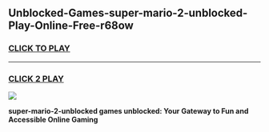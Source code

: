 
## Unblocked-Games-super-mario-2-unblocked-Play-Online-Free-r68ow
<h3>
<a href="https://premium76.site?title=super-mario-2-unblocked&ref=26A">CLICK TO PLAY</a></h3>
<hr>

<h3>
<a href="https://premium76.site?title=super-mario-2-unblocked&ref=26A">CLICK 2 PLAY</a>
  
</h3>

<a href="https://premium76.site?title=super-mario-2-unblocked&ref=26A"><img src="https://clearcache.store/games.png"></a>


**super-mario-2-unblocked games unblocked: Your Gateway to Fun and Accessible Online Gaming**
